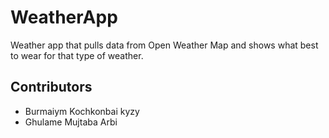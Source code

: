# WeatherApp
Weather app that pulls data from Open Weather Map and shows what best to wear for that type of weather.

## Contributors
* Burmaiym Kochkonbai kyzy
* Ghulame Mujtaba Arbi
